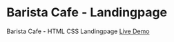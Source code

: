 # Barista Cafe - Landingpage
Barista Cafe - HTML CSS Landingpage
[Live Demo](https://baristacafe-page.surge.sh)
